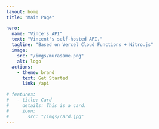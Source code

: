 ```yaml
---
layout: home
title: "Main Page"

hero:
  name: "Vince's API"
  text: "Vincent's self-hosted API."
  tagline: "Based on Vercel Cloud Functions + Nitro.js"
  image:
    src: "/imgs/murasame.png"
    alt: logo
  actions:
    - theme: brand
      text: Get Started
      link: /api

# features:
#   - title: Card
#     details: This is a card.
#     icon:
#       src: "/imgs/card.jpg"
---
```

